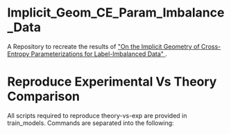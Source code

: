 # Implicit_Geom_CE_Param_Imbalance_Data
A Repository to recreate the results of <a href="doc:introduction" target="_blank">"On the Implicit Geometry of Cross-Entropy Parameterizations for Label-Imbalanced Data" </a>.

# Reproduce Experimental Vs Theory Comparison
All scripts required to reproduce theory-vs-exp are provided in train_models. Commands are separated into the following: 
